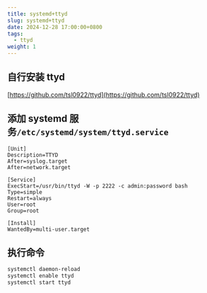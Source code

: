```yaml
---
title: systemd+ttyd
slug: systemd+ttyd
date: 2024-12-28 17:00:00+0800
tags:
  - ttyd
weight: 1
---
```


## 自行安装 ttyd

[https://github.com/tsl0922/ttyd](https://github.com/tsl0922/ttyd)

## 添加 systemd 服务`/etc/systemd/system/ttyd.service`

```service
[Unit]
Description=TTYD
After=syslog.target
After=network.target

[Service]
ExecStart=/usr/bin/ttyd -W -p 2222 -c admin:password bash
Type=simple
Restart=always
User=root
Group=root

[Install]
WantedBy=multi-user.target
```

## 执行命令

```bash
systemctl daemon-reload
systemctl enable ttyd
systemctl start ttyd
```
